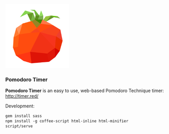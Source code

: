 ![tomato](tomato.png)

### Pomodoro Timer

**Pomodoro Timer** is an easy to use, web-based Pomodoro Technique timer: http://timer.red/

Development:

```
gem install sass
npm install -g coffee-script html-inline html-minifier
script/serve
```
